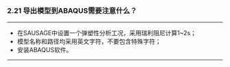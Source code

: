 ﻿### 2.21  导出模型到ABAQUS需要注意什么？

---

* 在SAUSAGE中设置一个弹塑性分析工况，采用瑞利阻尼计算1~2s；
* 模型名称和路径均采用英文字符，不要包含特殊字符；
* 安装ABAQUS软件。

---

